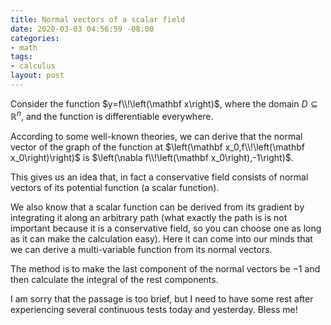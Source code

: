 ```yaml
---
title: Normal vectors of a scalar field
date: 2020-03-03 04:56:59 -08:00
categories:
- math
tags:
- calculus
layout: post
---
```


Consider the function $y=f\\!\left(\mathbf x\right)$, where the domain
$D\subseteq\mathbb R^n$, and the function is differentiable
everywhere.

According to some well-known theories, we can derive that
the normal vector of the graph of the function at
$\left(\mathbf x_0,f\\!\left(\mathbf x_0\right)\right)$ is
$\left(\nabla f\\!\left(\mathbf x_0\right),-1\right)$.

This gives us an idea that, in fact a conservative field
consists of normal vectors of its potential function
(a scalar function).

We also know that a scalar function can be derived from
its gradient by integrating it along an arbitrary path
(what exactly the path is is not important because it is a
conservative field, so you can choose one as long as it can
make the calculation easy). Here it can come into our minds that
we can derive a multi-variable function from its normal vectors.

The method is to make the last component of the normal vectors
be $-1$ and then calculate the integral of the rest components.

I am sorry that the passage is too brief, but I need to have some
rest after experiencing several continuous tests
today and yesterday. Bless me!
